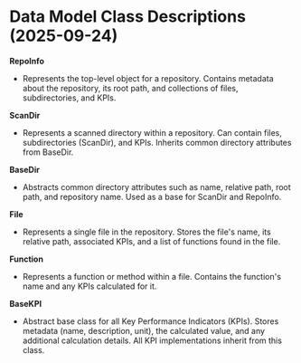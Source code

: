 # Data Model Class Descriptions (2025-09-24)

**RepoInfo**
- Represents the top-level object for a repository. Contains metadata about the repository, its root path, and collections of files, subdirectories, and KPIs.

**ScanDir**
- Represents a scanned directory within a repository. Can contain files, subdirectories (ScanDir), and KPIs. Inherits common directory attributes from BaseDir.

**BaseDir**
- Abstracts common directory attributes such as name, relative path, root path, and repository name. Used as a base for ScanDir and RepoInfo.

**File**
- Represents a single file in the repository. Stores the file's name, its relative path, associated KPIs, and a list of functions found in the file.

**Function**
- Represents a function or method within a file. Contains the function's name and any KPIs calculated for it.

**BaseKPI**
- Abstract base class for all Key Performance Indicators (KPIs). Stores metadata (name, description, unit), the calculated value, and any additional calculation details. All KPI implementations inherit from this class.
